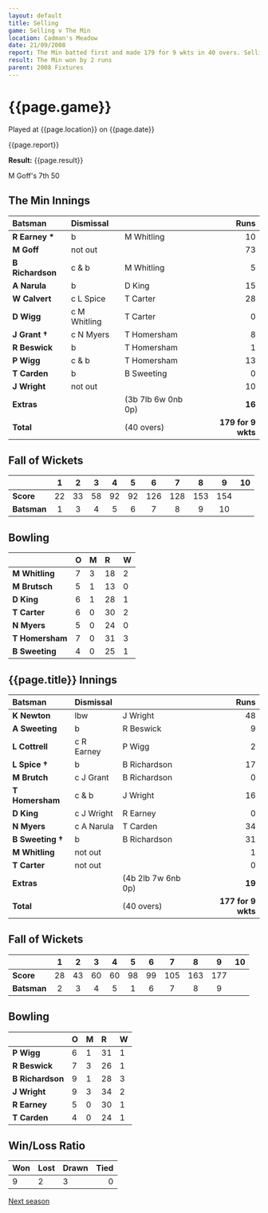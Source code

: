 ```yaml
---
layout: default
title: Selling
game: Selling v The Min
location: Cadman's Meadow
date: 21/09/2008
report: The Min batted first and made 179 for 9 wkts in 40 overs. Selling replied with 177 for 9 wkts in 40 overs
result: The Min won by 2 runs
parent: 2008 Fixtures
---
```


# {{page.game}}

Played at {{page.location}} on {{page.date}}

{{page.report}}

**Result:** {{page.result}}

M Goff's 7th 50

## The Min Innings

| Batsman | Dismissal |  | Runs |
|:---|:---|---|---:|
| **R Earney &#42;** | b | M Whitling | 10 |
| **M Goff** | not out |  | 73 |
| **B Richardson** | c & b | M Whitling | 5 |
| **A Narula** | b | D King | 15 |
| **W Calvert** | c L Spice | T Carter | 28 |
| **D Wigg** | c M Whitling | T Carter | 0 |
| **J Grant &#8224;** | c N Myers | T Homersham | 8 |
| **R Beswick** | b | T Homersham | 1 |
| **P Wigg** | c & b | T Homersham | 13 |
| **T Carden** | b | B Sweeting | 0 |
| **J Wright** | not out |  | 10 |
| **Extras** | | (3b 7lb 6w 0nb 0p) | **16** |
| **Total** | | (40 overs) | **179 for 9 wkts** |

## Fall of Wickets

| | 1 | 2 | 3 | 4 | 5 | 6 | 7 | 8 | 9 | 10 |
|---|:---:|:---:|:---:|:---:|:---:|:---:|:---:|:---:|:---:|:---:|
| **Score** | 22 | 33 | 58 | 92 | 92 | 126 | 128 | 153 | 154 |  |
| **Batsman** | 1 | 3 | 4 | 5 | 6 | 7 | 8 | 9 | 10 |  |

## Bowling

| | O | M | R | W |
|---|:---|:---|:---|:---|
| **M Whitling** | 7 | 3 | 18 | 2 |
| **M Brutsch** | 5 | 1 | 13 | 0 |
| **D King** | 6 | 1 | 28 | 1 |
| **T Carter** | 6 | 0 | 30 | 2 |
| **N Myers** | 5 | 0 | 24 | 0 |
| **T Homersham** | 7 | 0 | 31 | 3 |
| **B Sweeting** | 4 | 0 | 25 | 1 |

## {{page.title}} Innings

| Batsman | Dismissal |  | Runs |
|:---|:---|---|---:|
| **K Newton** | lbw | J Wright | 48 |
| **A Sweeting** | b | R Beswick | 9 |
| **L Cottrell** | c R Earney | P Wigg | 2 |
| **L Spice &#8224;** | b | B Richardson | 17 |
| **M Brutch** | c J Grant | B Richardson | 0 |
| **T Homersham** | c & b | J Wright | 16 |
| **D King** | c J Wright | R Earney | 0 |
| **N Myers** | c A Narula | T Carden | 34 |
| **B Sweeting &#8224;** | b | B Richardson | 31 |
| **M Whitling** | not out |  | 1 |
| **T Carter** | not out |  | 0 |
| **Extras** | | (4b 2lb 7w 6nb 0p) | **19** |
| **Total** | | (40 overs) | **177 for 9 wkts** |

## Fall of Wickets

| | 1 | 2 | 3 | 4 | 5 | 6 | 7 | 8 | 9 | 10 |
|---|:---:|:---:|:---:|:---:|:---:|:---:|:---:|:---:|:---:|:---:|
| **Score** | 28 | 43 | 60 | 60 | 98 | 99 | 105 | 163 | 177 |  |
| **Batsman** | 2 | 3 | 4 | 5 | 1 | 6 | 7 | 8 | 9 |  |

## Bowling

| | O | M | R | W |
|---|:---|:---|:---|:---|
| **P Wigg** | 6 | 1 | 31 | 1 |
| **R Beswick** | 7 | 3 | 26 | 1 |
| **B Richardson** | 9 | 1 | 28 | 3 |
| **J Wright** | 9 | 3 | 34 | 2 |
| **R Earney** | 5 | 0 | 30 | 1 |
| **T Carden** | 4 | 0 | 24 | 1 |

## Win/Loss Ratio

| Won | Lost | Drawn | Tied |
|:---|:---|:---|---:|
| 9 | 2 | 3 | 0 |

[Next season](../2009)